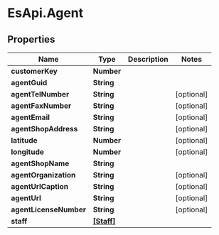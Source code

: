 # EsApi.Agent

## Properties

Name | Type | Description | Notes
------------ | ------------- | ------------- | -------------
**customerKey** | **Number** |  | 
**agentGuid** | **String** |  | 
**agentTelNumber** | **String** |  | [optional] 
**agentFaxNumber** | **String** |  | [optional] 
**agentEmail** | **String** |  | [optional] 
**agentShopAddress** | **String** |  | [optional] 
**latitude** | **Number** |  | [optional] 
**longitude** | **Number** |  | [optional] 
**agentShopName** | **String** |  | 
**agentOrganization** | **String** |  | [optional] 
**agentUrlCaption** | **String** |  | [optional] 
**agentUrl** | **String** |  | [optional] 
**agentLicenseNumber** | **String** |  | [optional] 
**staff** | [**[Staff]**](Staff.md) |  | 


